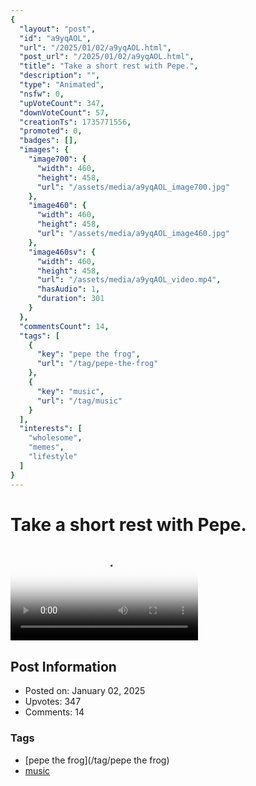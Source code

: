 ```yaml
---
{
  "layout": "post",
  "id": "a9yqAOL",
  "url": "/2025/01/02/a9yqAOL.html",
  "post_url": "/2025/01/02/a9yqAOL.html",
  "title": "Take a short rest with Pepe.",
  "description": "",
  "type": "Animated",
  "nsfw": 0,
  "upVoteCount": 347,
  "downVoteCount": 57,
  "creationTs": 1735771556,
  "promoted": 0,
  "badges": [],
  "images": {
    "image700": {
      "width": 460,
      "height": 458,
      "url": "/assets/media/a9yqAOL_image700.jpg"
    },
    "image460": {
      "width": 460,
      "height": 458,
      "url": "/assets/media/a9yqAOL_image460.jpg"
    },
    "image460sv": {
      "width": 460,
      "height": 458,
      "url": "/assets/media/a9yqAOL_video.mp4",
      "hasAudio": 1,
      "duration": 301
    }
  },
  "commentsCount": 14,
  "tags": [
    {
      "key": "pepe the frog",
      "url": "/tag/pepe-the-frog"
    },
    {
      "key": "music",
      "url": "/tag/music"
    }
  ],
  "interests": [
    "wholesome",
    "memes",
    "lifestyle"
  ]
}
---
```


# Take a short rest with Pepe.

<video controls playsinline loop poster="/assets/media/a9yqAOL_image460.jpg">
  <source src="/assets/media/a9yqAOL_video.mp4" type="video/mp4">
  Your browser does not support the video tag.
</video>

## Post Information

- Posted on: January 02, 2025
- Upvotes: 347
- Comments: 14

### Tags

- [pepe the frog](/tag/pepe the frog)
- [music](/tag/music)
